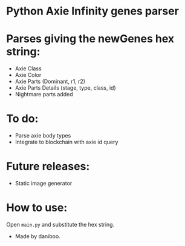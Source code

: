 # Python Axie Infinity genes parser

# Parses giving the newGenes hex string:
 - Axie Class
 - Axie Color
 - Axie Parts (Dominant, r1, r2)
 - Axie Parts Details (stage, type, class, id)
 - Nightmare parts added

# To do:
 - Parse axie body types
 - Integrate to blockchain with axie id query

# Future releases:
 - Static image generator

# How to use:

Open `main.py` and substitute the hex string.

- Made by daniboo.
